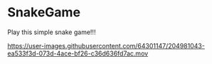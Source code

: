 # SnakeGame

Play this simple snake game!!!

https://user-images.githubusercontent.com/64301147/204981043-ea533f3d-073d-4ace-bf26-c36d636fd7ac.mov

